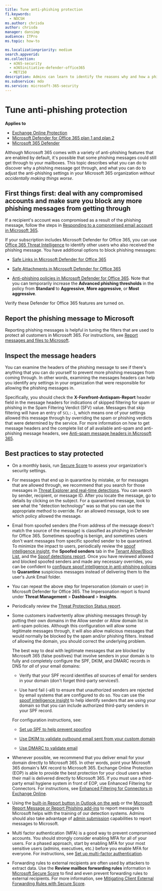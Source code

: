 ```yaml
---
title: Tune anti-phishing protection
f1.keywords: 
  - NOCSH
ms.author: chrisda
author: chrisda
manager: dansimp
audience: ITPro
ms.topic: how-to

ms.localizationpriority: medium
search.appverid: 
ms.collection: 
  - m365-security
  - m365initiative-defender-office365
  - MET150
description: Admins can learn to identify the reasons why and how a phishing message got through in Microsoft 365, and what to do to prevent more phishing messages in the future.
ms.subservice: mdo
ms.service: microsoft-365-security
---
```


# Tune anti-phishing protection

**Applies to**
- [Exchange Online Protection](exchange-online-protection-overview.md)
- [Microsoft Defender for Office 365 plan 1 and plan 2](defender-for-office-365.md)
- [Microsoft 365 Defender](../defender/microsoft-365-defender.md)

Although Microsoft 365 comes with a variety of anti-phishing features that are enabled by default, it's possible that some phishing messages could still get through to your mailboxes. This topic describes what you can do to discover why a phishing message got through, and what you can do to adjust the anti-phishing settings in your Microsoft 365 organization _without accidentally making things worse_.

## First things first: deal with any compromised accounts and make sure you block any more phishing messages from getting through

If a recipient's account was compromised as a result of the phishing message, follow the steps in [Responding to a compromised email account in Microsoft 365](responding-to-a-compromised-email-account.md).

If your subscription includes Microsoft Defender for Office 365, you can use [Office 365 Threat Intelligence](office-365-ti.md) to identify other users who also received the phishing message. You have additional options to block phishing messages:

- [Safe Links in Microsoft Defender for Office 365](set-up-safe-links-policies.md)

- [Safe Attachments in Microsoft Defender for Office 365](set-up-safe-attachments-policies.md)

- [Anti-phishing policies in Microsoft Defender for Office 365](configure-mdo-anti-phishing-policies.md). Note that you can temporarily increase the **Advanced phishing thresholds** in the policy from **Standard** to **Aggressive**, **More aggressive**, or **Most aggressive**.

Verify these Defender for Office 365 features are turned on.

## Report the phishing message to Microsoft

Reporting phishing messages is helpful in tuning the filters that are used to protect all customers in Microsoft 365. For instructions, see [Report messages and files to Microsoft](report-junk-email-messages-to-microsoft.md).

## Inspect the message headers

You can examine the headers of the phishing message to see if there's anything that you can do yourself to prevent more phishing messages from coming through. In other words, examining the messages headers can help you identify any settings in your organization that were responsible for allowing the phishing messages in.

Specifically, you should check the **X-Forefront-Antispam-Report** header field in the message headers for indications of skipped filtering for spam or phishing in the Spam Filtering Verdict (SFV) value. Messages that skip filtering will have an entry of `SCL:-1`, which means one of your settings allowed this message through by overriding the spam or phishing verdicts that were determined by the service. For more information on how to get message headers and the complete list of all available anti-spam and anti-phishing message headers, see [Anti-spam message headers in Microsoft 365](message-headers-eop-mdo.md).

## Best practices to stay protected

- On a monthly basis, run [Secure Score](../defender/microsoft-secure-score.md) to assess your organization's security settings.

- For messages that end up in quarantine by mistake, or for messages that are allowed through, we recommend that you search for those messages in [Threat Explorer and real-time detections](threat-explorer.md). You can search by sender, recipient, or message ID. After you locate the message, go to details by clicking on the subject. For a quarantined message, look to see what the "detection technology" was so that you can use the appropriate method to override. For an allowed message, look to see which policy allowed the message.

- Email from spoofed senders (the From address of the message doesn't match the source of the message) is classified as phishing in Defender for Office 365. Sometimes spoofing is benign, and sometimes users don't want messages from specific spoofed sender to be quarantined. To minimize the impact to users, periodically review the [spoof intelligence insight](learn-about-spoof-intelligence.md), the **Spoofed senders** tab in the [Tenant Allow/Block List](manage-tenant-allow-block-list.md), and the [Spoof detections report](view-email-security-reports.md#spoof-detections-report). Once you have reviewed allowed and blocked spoofed senders and made any necessary overrides, you can be confident to [configure spoof intelligence in anti-phishing policies](set-up-anti-phishing-policies.md#spoof-settings) to **Quarantine** suspicious messages instead of delivering them to the user's Junk Email folder.

- You can repeat the above step for Impersonation (domain or user) in Microsoft Defender for Office 365. The Impersonation report is found under **Threat Management** \> **Dashboard** \> **Insights**.

- Periodically review the [Threat Protection Status report](reports-defender-for-office-365.md#threat-protection-status-report).

- Some customers inadvertently allow phishing messages through by putting their own domains in the Allow sender or Allow domain list in anti-spam policies. Although this configuration will allow some legitimate messages through, it will also allow malicious messages that would normally be blocked by the spam and/or phishing filters. Instead of allowing the domain, you should correct the underlying problem.

  The best way to deal with legitimate messages that are blocked by Microsoft 365 (false positives) that involve senders in your domain is to fully and completely configure the SPF, DKIM, and DMARC records in DNS for _all_ of your email domains:

  - Verify that your SPF record identifies _all_ sources of email for senders in your domain (don't forget third-party services!).

  - Use hard fail (\-all) to ensure that unauthorized senders are rejected by email systems that are configured to do so. You can use the [spoof intelligence insight](learn-about-spoof-intelligence.md) to help identify senders that are using your domain so that you can include authorized third-party senders in your SPF record.

  For configuration instructions, see:

  - [Set up SPF to help prevent spoofing](set-up-spf-in-office-365-to-help-prevent-spoofing.md)

  - [Use DKIM to validate outbound email sent from your custom domain](use-dkim-to-validate-outbound-email.md)

  - [Use DMARC to validate email](use-dmarc-to-validate-email.md)

- Whenever possible, we recommend that you deliver email for your domain directly to Microsoft 365. In other words, point your Microsoft 365 domain's MX record to Microsoft 365. Exchange Online Protection (EOP) is able to provide the best protection for your cloud users when their mail is delivered directly to Microsoft 365. If you must use a third-party email hygiene system in front of EOP, use Enhanced Filtering for Connectors. For instructions, see [Enhanced Filtering for Connectors in Exchange Online](/Exchange/mail-flow-best-practices/use-connectors-to-configure-mail-flow/enhanced-filtering-for-connectors).

- Using the [built-in Report button in Outlook on the web](submissions-outlook-report-messages.md#use-the-built-in-report-button-in-outlook-on-the-web) or the [Microsoft Report Message or Report Phishing add-ins](submissions-outlook-report-messages.md#use-the-report-message-and-report-phishing-add-ins-in-outlook) to report messages to Microsoft helps with the training of our detection systems. Admins should also take advantage of [admin submission](admin-submission.md) capabilities to report messages to Microsoft.

- Multi factor authentication (MFA) is a good way to prevent compromised accounts. You should strongly consider enabling MFA for all of your users. For a phased approach, start by enabling MFA for your most sensitive users (admins, executives, etc.) before you enable MFA for everyone. For instructions, see [Set up multi-factor authentication](../../admin/security-and-compliance/set-up-multi-factor-authentication.md).

- Forwarding rules to external recipients are often used by attackers to extract data. Use the **Review mailbox forwarding rules** information in [Microsoft Secure Score](../defender/microsoft-secure-score.md) to find and even prevent forwarding rules to external recipients. For more information, see [Mitigating Client External Forwarding Rules with Secure Score](/archive/blogs/office365security/mitigating-client-external-forwarding-rules-with-secure-score).
